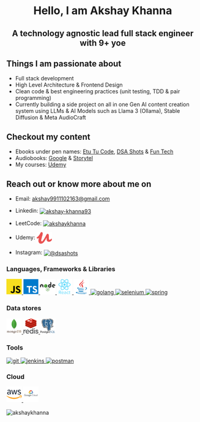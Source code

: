 <h1 align="center">Hello, I am Akshay Khanna</h1>
<h2 align="center">A technology agnostic lead full stack engineer with 9+ yoe</h2>

## Things I am passionate about

- Full stack development
- High Level Architecture & Frontend Design 
- Clean code & best engineering practices (unit testing, TDD & pair programming)
- Currently building a side project on all in one Gen AI content creation system using LLMs & AI Models such as Llama 3 (Ollama), Stable Diffusion & Meta AudioCraft

## Checkout my content
- Ebooks under pen names: [Etu Tu Code](https://www.amazon.in/s?i=digital-text&rh=p_27%3AEt+Tu+Code), [DSA Shots](https://www.amazon.in/s?i=digital-text&rh=p_27%3ADSA+Shots) & [Fun Tech](https://www.amazon.in/s?i=digital-text&rh=p_27%3AFun+Tech)
- Audiobooks: [Google](https://play.google.com/store/books/collection/cluster?gsr=ShmCARYKEgoOQVFBQUFFRFNFbjVTdk0QERAE:S:ANO1ljIJnRM&hl) & [Storytel](https://www.storytel.com/in/publishers/et-tu-code-54022)
- My courses: [Udemy](https://www.udemy.com/user/akshay-khanna-79/)

## Reach out or know more about me on

- Email: [akshay9911102163@gmail.com](akshay9911102163@gmail.com)

- Linkedin: <a href="https://linkedin.com/in/akshay-khanna93" target="blank"><img align="center" src="https://raw.githubusercontent.com/rahuldkjain/github-profile-readme-generator/master/src/images/icons/Social/linked-in-alt.svg" alt="akshay-khanna93" height="30" width="40" /></a>

- LeetCode: <a href="https://leetcode.com/u/akshaykhanna/" target="blank"><img align="center" src="https://raw.githubusercontent.com/rahuldkjain/github-profile-readme-generator/master/src/images/icons/Social/leet-code.svg" alt="akshaykhanna" height="30" width="40" /></a>

- Udemy: <a href="https://www.udemy.com/user/akshay-khanna-79/" target="blank"><img align="center" src="https://raw.githubusercontent.com/akshaykhanna/akshaykhanna/refs/heads/main/udemy-icon.svg" alt="akshaykhanna" height="30" width="40" /></a>
</p>

- Instagram: <a href="https://www.instagram.com/dsashots/" target="blank"><img align="center" src="https://raw.githubusercontent.com/rahuldkjain/github-profile-readme-generator/master/src/images/icons/Social/instagram.svg" alt="@dsashots" height="30" width="40" /></a>
</p>

<h3 align="left">Languages, Frameworks & Libraries</h3>
<p align="left"> 
  <a href="https://developer.mozilla.org/en-US/docs/Web/JavaScript" target="_blank" rel="noreferrer">
 <img src="https://raw.githubusercontent.com/akshaykhanna/akshaykhanna/refs/heads/main/js.svg" alt="javascript" width="40" height="40"/> </a> 
  <a href="https://www.typescriptlang.org/" target="_blank" rel="noreferrer">
  <img src="https://raw.githubusercontent.com/devicons/devicon/master/icons/typescript/typescript-original.svg" alt="typescript" width="40" height="40"/> </a> 
  <a href="https://nodejs.org" target="_blank" rel="noreferrer"> 
  <img src="https://raw.githubusercontent.com/devicons/devicon/master/icons/nodejs/nodejs-original-wordmark.svg" alt="nodejs" width="40" height="40"/> </a> 
  <a href="https://reactjs.org/" target="_blank" rel="noreferrer"> 
  <img src="https://raw.githubusercontent.com/devicons/devicon/master/icons/react/react-original-wordmark.svg" alt="react" width="40" height="40"/> </a> 
  <a href="https://www.java.com" target="_blank" rel="noreferrer"> 
  <img src="https://raw.githubusercontent.com/devicons/devicon/master/icons/java/java-original.svg" alt="java" width="40" height="40"/> </a>
  <a href="https://go.dev/" target="_blank" rel="noreferrer"> 
  <img src="https://go.dev/blog/go-brand/Go-Logo/SVG/Go-Logo_Blue.svg" alt="golang" width="40" height="40"/> </a>
  <a href="https://www.selenium.dev" target="_blank" rel="noreferrer"> 
  <img src="https://raw.githubusercontent.com/detain/svg-logos/780f25886640cef088af994181646db2f6b1a3f8/svg/selenium-logo.svg" alt="selenium" width="40" height="40"/> </a>
  <a href="https://spring.io/" target="_blank" rel="noreferrer"> 
  <img src="https://www.vectorlogo.zone/logos/springio/springio-icon.svg" alt="spring" width="40" height="40"/> </a> 
</p>

<h3 align="left">Data stores</h3>
<p align="left"> 
  <a href="https://www.mongodb.com/" target="_blank" rel="noreferrer"> 
  <img src="https://raw.githubusercontent.com/devicons/devicon/master/icons/mongodb/mongodb-original-wordmark.svg" alt="mongodb" width="40" height="40"/> </a> 
  <a href="https://redis.io" target="_blank" rel="noreferrer"> 
  <img src="https://raw.githubusercontent.com/devicons/devicon/master/icons/redis/redis-original-wordmark.svg" alt="redis" width="40" height="40"/> </a> 
  <a href="https://www.postgresql.org" target="_blank" rel="noreferrer"> 
  <img src="https://raw.githubusercontent.com/devicons/devicon/master/icons/postgresql/postgresql-original-wordmark.svg" alt="postgresql" width="40" height="40"/> </a> 
</p>

<h3 align="left">Tools</h3>
<p align="left"> 
  <a href="https://git-scm.com/" target="_blank" rel="noreferrer"> 
  <img src="https://www.vectorlogo.zone/logos/git-scm/git-scm-icon.svg" alt="git" width="40" height="40"/> </a> 
  <a href="https://www.jenkins.io" target="_blank" rel="noreferrer"> 
  <img src="https://www.vectorlogo.zone/logos/jenkins/jenkins-icon.svg" alt="jenkins" width="40" height="40"/> </a> 
  <a href="https://postman.com" target="_blank" rel="noreferrer"> 
  <img src="https://www.vectorlogo.zone/logos/getpostman/getpostman-icon.svg" alt="postman" width="40" height="40"/> </a> 
</p>  
 
<h3 align="left">Cloud</h3>
<p align="left"> 
  <a href="https://aws.amazon.com" target="_blank" rel="noreferrer"> 
  <img src="https://raw.githubusercontent.com/devicons/devicon/master/icons/amazonwebservices/amazonwebservices-original-wordmark.svg" alt="aws" width="40" height="40"/> </a
<a href="https://cloud.google.com" target="_blank" rel="noreferrer"> 
  <img src="https://raw.githubusercontent.com/devicons/devicon/refs/heads/master/icons/googlecloud/googlecloud-original-wordmark.svg" alt="gcp" width="40" height="40"/> </a> 
</p>
  
<p>
  <img align="center" src="https://github-readme-stats.vercel.app/api/top-langs?username=akshaykhanna&show_icons=true&locale=en&layout=compact" alt="akshaykhanna" />
</p>
